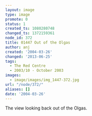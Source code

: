 ```yaml
---
layout: image
type: image
promote: 0
status: 1
created_ts: 1080280748
changed_ts: 1372159361
node_id: 372
title: 01447 Out of the Olgas
author: anj
created: '2004-03-26'
changed: '2013-06-25'
tags:
  - The Red Centre
  - 2003/10 - October 2003
images:
  - image/images/img_1447-372.jpg
url: "/node/372/"
aliases: []
date: '2004-03-26'
---
```

The view looking back out of the Olgas.
